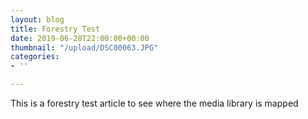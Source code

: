 ```yaml
---
layout: blog
title: Forestry Test
date: 2019-06-28T22:00:00+00:00
thumbnail: "/upload/DSC00063.JPG"
categories:
- ''

---
```

This is a forestry test article to see where the media library is mapped